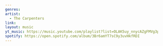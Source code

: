 ```yaml
---
genres: 
artist:
  - The Carpenters
link: 
layout: music
yt_music: https://music.youtube.com/playlist?list=OLAK5uy_nnycAZgFMVg3poFWG8Oi8ozP8mn4xwdME
spotify: https://open.spotify.com/album/3Br6amYT7sC9y3uvHkfRDI
---
```



